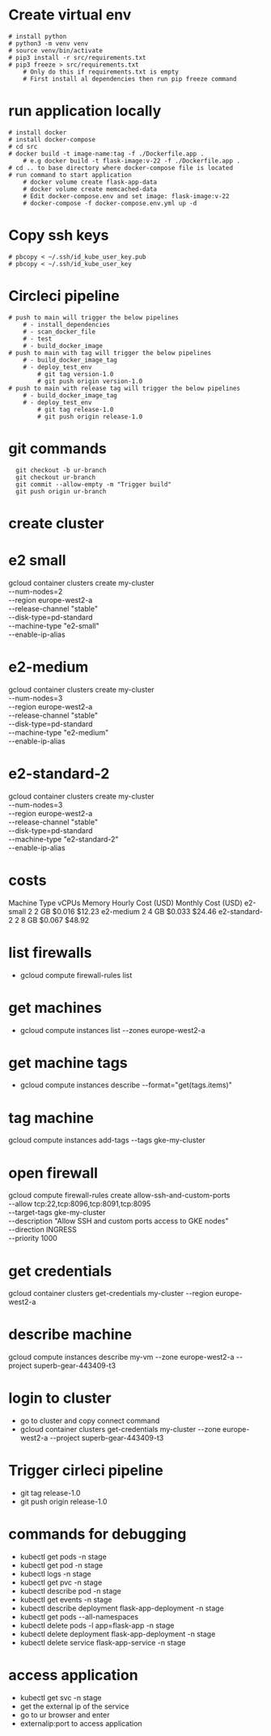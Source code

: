 
# Create virtual env
    # install python
    # python3 -m venv venv
    # source venv/bin/activate
    # pip3 install -r src/requirements.txt
    # pip3 freeze > src/requirements.txt 
        # Only do this if requirements.txt is empty
        # First install al dependencies then run pip freeze command

# run application locally
    # install docker
    # install docker-compose
    # cd src
    # docker build -t image-name:tag -f ./Dockerfile.app .
        # e.g docker build -t flask-image:v-22 -f ./Dockerfile.app .
    # cd .. to base directory where docker-compose file is located
    # run command to start application
        # docker volume create flask-app-data
        # docker volume create memcached-data
        # Edit docker-compose.env and set image: flask-image:v-22
        # docker-compose -f docker-compose.env.yml up -d

# Copy ssh keys
    # pbcopy < ~/.ssh/id_kube_user_key.pub
    # pbcopy < ~/.ssh/id_kube_user_key

# Circleci pipeline
    # push to main will trigger the below pipelines
        # - install_dependencies
        # - scan_docker_file
        # - test
        # - build_docker_image
    # push to main with tag will trigger the below pipelines
        # - build_docker_image_tag
        # - deploy_test_env
            # git tag version-1.0
            # git push origin version-1.0
    # push to main with release tag will trigger the below pipelines
        # - build_docker_image_tag
        # - deploy_test_env
            # git tag release-1.0
            # git push origin release-1.0

# git commands
      git checkout -b ur-branch
      git checkout ur-branch
      git commit --allow-empty -m "Trigger build"
      git push origin ur-branch


# create cluster
# e2 small
gcloud container clusters create my-cluster \
--num-nodes=2 \
--region europe-west2-a \
--release-channel "stable" \
--disk-type=pd-standard \
--machine-type "e2-small" \
--enable-ip-alias
# e2-medium
gcloud container clusters create my-cluster \
--num-nodes=3 \
--region europe-west2-a \
--release-channel "stable" \
--disk-type=pd-standard \
--machine-type "e2-medium" \
--enable-ip-alias
# e2-standard-2
gcloud container clusters create my-cluster \
--num-nodes=3 \
--region europe-west2-a \
--release-channel "stable" \
--disk-type=pd-standard \
--machine-type "e2-standard-2" \
--enable-ip-alias
# costs
Machine Type	vCPUs	Memory	Hourly Cost (USD)	Monthly Cost (USD)
e2-small	     2	    2 GB	    $0.016	                $12.23
e2-medium	     2	    4 GB	    $0.033	                $24.46
e2-standard-2	 2	    8 GB	    $0.067	                $48.92

# list firewalls
- gcloud compute firewall-rules list

# get machines
- gcloud compute instances list --zones europe-west2-a

# get machine tags
- gcloud compute instances describe <node-name> --format="get(tags.items)"

# tag machine
gcloud compute instances add-tags <node-name> --tags gke-my-cluster

# open firewall
gcloud compute firewall-rules create allow-ssh-and-custom-ports \
--allow tcp:22,tcp:8096,tcp:8091,tcp:8095 \
--target-tags gke-my-cluster \
--description "Allow SSH and custom ports access to GKE nodes" \
--direction INGRESS \
--priority 1000

# get credentials
gcloud container clusters get-credentials my-cluster --region europe-west2-a

# describe machine
gcloud compute instances describe my-vm --zone europe-west2-a --project superb-gear-443409-t3

# login to cluster
- go to cluster and copy connect command
- gcloud container clusters get-credentials my-cluster --zone europe-west2-a --project superb-gear-443409-t3

# Trigger cirleci pipeline
- git tag release-1.0
- git push origin release-1.0


# commands for debugging
- kubectl get pods -n stage
- kubectl get pod <pod-name> -n stage
- kubectl logs <pod-name> -n stage
- kubectl get pvc -n stage
- kubectl describe pod <pod-name> -n stage
- kubectl get events -n stage
- kubectl describe deployment flask-app-deployment -n stage
- kubectl get pods --all-namespaces
- kubectl delete pods -l app=flask-app -n stage
- kubectl delete deployment flask-app-deployment -n stage
- kubectl delete service flask-app-service -n stage

# access application
- kubectl get svc -n stage
- get the external ip of the service
- go to ur browser and enter
- externalip:port to access application
